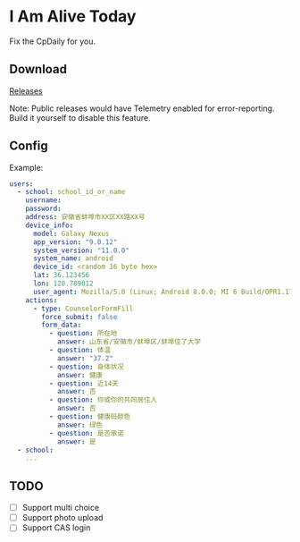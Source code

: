 # I Am Alive Today

Fix the CpDaily for you.

## Download

[Releases](releases) 

Note: Public releases would have Telemetry enabled for error-reporting. Build it yourself to disable this feature. 

## Config

Example:
```yaml
users: 
  - school: school_id_or_name
    username: 
    password: 
    address: 安徽省蚌埠市XX区XX路XX号
    device_info:
      model: Galaxy Nexus
      app_version: "9.0.12"
      system_version: "11.0.0"
      system_name: android
      device_id: <random 16 byte hex>
      lat: 36.123456 
      lon: 120.789012
      user_agent: Mozilla/5.0 (Linux; Android 8.0.0; MI 6 Build/OPR1.170623.027; wv) AppleWebKit/537.36 (KHTML, like Gecko) Version/4.0 Chrome/92.0.4515.131 Mobile Safari/537.36 okhttp/3.12.4 cpdaily/9.0.12 wisedu/9.0.12
    actions:
      - type: CounselorFormFill
        force_submit: false
        form_data:
          - question: 所在地
            answer: 山东省/安徽市/蚌埠区/蚌埠住了大学
          - question: 体温
            answer: "37.2"
          - question: 身体状况
            answer: 健康
          - question: 近14天
            answer: 否
          - question: 你或你的共同居住人
            answer: 否
          - question: 健康码颜色
            answer: 绿色
          - question: 是否承诺
            answer: 是
  - school: 
    ...

```

## TODO

- [ ] Support multi choice
- [ ] Support photo upload
- [ ] Support CAS login
